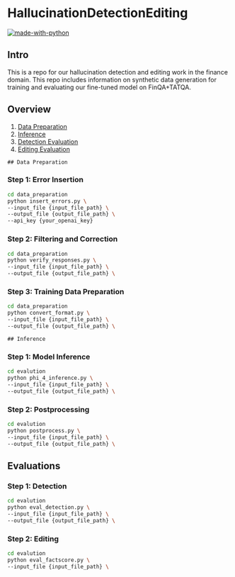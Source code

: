 # HallucinationDetectionEditing

[![made-with-python](https://img.shields.io/badge/Made%20with-Python-red.svg)](#python)

## Intro

This is a repo for our hallucination detection and editing work in the finance domain. This repo includes information on synthetic data generation for training and evaluating our fine-tuned model on FinQA+TATQA.


## Overview 
1. [Data Preparation](#step-1-synthetic-data-generation) 
2. [Inference](#Step-2-model-inference)
3. [Detection Evaluation](#fine-grained-detection)
2. [Editing Evaluation](#factscore)

```
## Data Preparation
```

### Step 1: Error Insertion

```bash
cd data_preparation
python insert_errors.py \
--input_file {input_file_path} \
--output_file {output_file_path} \
--api_key {your_openai_key}
```

### Step 2: Filtering and Correction

```bash
cd data_preparation
python verify_responses.py \
--input_file {input_file_path} \
--output_file {output_file_path} \
```

### Step 3: Training Data Preparation

```bash
cd data_preparation
python convert_format.py \
--input_file {input_file_path} \
--output_file {output_file_path} \
```

```
## Inference
```
### Step 1: Model Inference

```bash
cd evalution
python phi_4_inference.py \
--input_file {input_file_path} \
--output_file {output_file_path} \
```

### Step 2: Postprocessing

```bash
cd evalution
python postprocess.py \
--input_file {input_file_path} \
--output_file {output_file_path} \
```

## Evaluations

### Step 1: Detection 

```bash
cd evalution
python eval_detection.py \
--input_file {input_file_path} \
--output_file {output_file_path} \
```

### Step 2: Editing 

```bash
cd evalution
python eval_factscore.py \
--input_file {input_file_path} \
```

